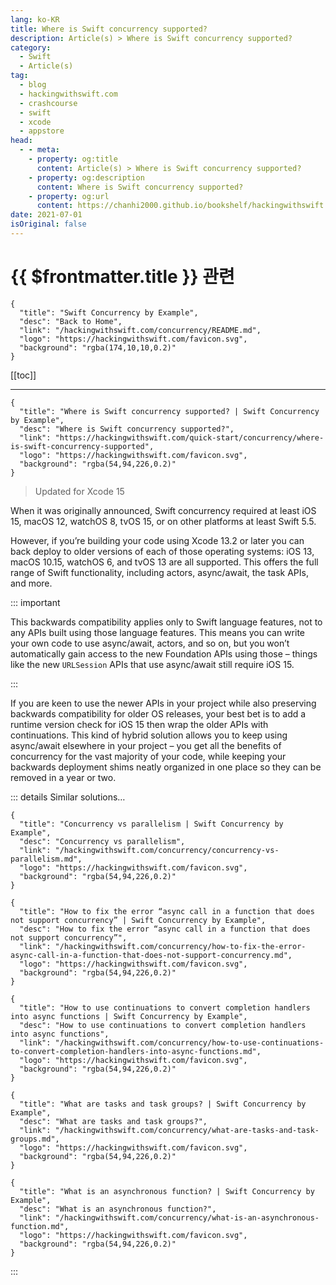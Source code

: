 ```yaml
---
lang: ko-KR
title: Where is Swift concurrency supported?
description: Article(s) > Where is Swift concurrency supported?
category:
  - Swift
  - Article(s)
tag: 
  - blog
  - hackingwithswift.com
  - crashcourse
  - swift
  - xcode
  - appstore
head:
  - - meta:
    - property: og:title
      content: Article(s) > Where is Swift concurrency supported?
    - property: og:description
      content: Where is Swift concurrency supported?
    - property: og:url
      content: https://chanhi2000.github.io/bookshelf/hackingwithswift.com/concurrency/where-is-swift-concurrency-supported.html
date: 2021-07-01
isOriginal: false
---
```


# {{ $frontmatter.title }} 관련

```component VPCard
{
  "title": "Swift Concurrency by Example",
  "desc": "Back to Home",
  "link": "/hackingwithswift.com/concurrency/README.md",
  "logo": "https://hackingwithswift.com/favicon.svg",
  "background": "rgba(174,10,10,0.2)"
}
```

[[toc]]

---

```component VPCard
{
  "title": "Where is Swift concurrency supported? | Swift Concurrency by Example",
  "desc": "Where is Swift concurrency supported?",
  "link": "https://hackingwithswift.com/quick-start/concurrency/where-is-swift-concurrency-supported", 
  "logo": "https://hackingwithswift.com/favicon.svg",
  "background": "rgba(54,94,226,0.2)"
}
```

> Updated for Xcode 15

When it was originally announced, Swift concurrency required at least iOS 15, macOS 12, watchOS 8, tvOS 15, or on other platforms at least Swift 5.5.

However, if you’re building your code using Xcode 13.2 or later you can back deploy to older versions of each of those operating systems: iOS 13, macOS 10.15, watchOS 6, and tvOS 13 are all supported. This offers the full range of Swift functionality, including actors, async/await, the task APIs, and more.

::: important

This backwards compatibility applies only to Swift language features, not to any APIs built using those language features. This means you can write your own code to use async/await, actors, and so on, but you won’t automatically gain access to the new Foundation APIs using those – things like the new `URLSession` APIs that use async/await still require iOS 15.

:::

If you are keen to use the newer APIs in your project while also preserving backwards compatibility for older OS releases, your best bet is to add a runtime version check for iOS 15 then wrap the older APIs with continuations. This kind of hybrid solution allows you to keep using async/await elsewhere in your project – you get all the benefits of concurrency for the vast majority of your code, while keeping your backwards deployment shims neatly organized in one place so they can be removed in a year or two.

::: details Similar solutions…

```component VPCard
{
  "title": "Concurrency vs parallelism | Swift Concurrency by Example",
  "desc": "Concurrency vs parallelism",
  "link": "/hackingwithswift.com/concurrency/concurrency-vs-parallelism.md",
  "logo": "https://hackingwithswift.com/favicon.svg",
  "background": "rgba(54,94,226,0.2)"
}
```

```component VPCard
{
  "title": "How to fix the error “async call in a function that does not support concurrency” | Swift Concurrency by Example",
  "desc": "How to fix the error “async call in a function that does not support concurrency”",
  "link": "/hackingwithswift.com/concurrency/how-to-fix-the-error-async-call-in-a-function-that-does-not-support-concurrency.md",
  "logo": "https://hackingwithswift.com/favicon.svg",
  "background": "rgba(54,94,226,0.2)"
}
```

```component VPCard
{
  "title": "How to use continuations to convert completion handlers into async functions | Swift Concurrency by Example",
  "desc": "How to use continuations to convert completion handlers into async functions",
  "link": "/hackingwithswift.com/concurrency/how-to-use-continuations-to-convert-completion-handlers-into-async-functions.md",
  "logo": "https://hackingwithswift.com/favicon.svg",
  "background": "rgba(54,94,226,0.2)"
}
```

```component VPCard
{
  "title": "What are tasks and task groups? | Swift Concurrency by Example",
  "desc": "What are tasks and task groups?",
  "link": "/hackingwithswift.com/concurrency/what-are-tasks-and-task-groups.md",
  "logo": "https://hackingwithswift.com/favicon.svg",
  "background": "rgba(54,94,226,0.2)"
}
```

```component VPCard
{
  "title": "What is an asynchronous function? | Swift Concurrency by Example",
  "desc": "What is an asynchronous function?",
  "link": "/hackingwithswift.com/concurrency/what-is-an-asynchronous-function.md",
  "logo": "https://hackingwithswift.com/favicon.svg",
  "background": "rgba(54,94,226,0.2)"
}
```

:::

